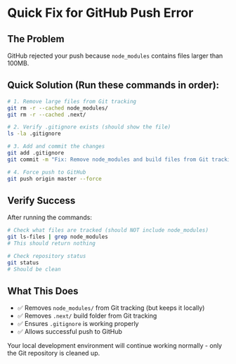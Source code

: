 # Quick Fix for GitHub Push Error

## The Problem
GitHub rejected your push because `node_modules` contains files larger than 100MB.

## Quick Solution (Run these commands in order):

```bash
# 1. Remove large files from Git tracking
git rm -r --cached node_modules/
git rm -r --cached .next/

# 2. Verify .gitignore exists (should show the file)
ls -la .gitignore

# 3. Add and commit the changes
git add .gitignore
git commit -m "Fix: Remove node_modules and build files from Git tracking"

# 4. Force push to GitHub
git push origin master --force
```

## Verify Success
After running the commands:
```bash
# Check what files are tracked (should NOT include node_modules)
git ls-files | grep node_modules
# This should return nothing

# Check repository status
git status
# Should be clean
```

## What This Does
- ✅ Removes `node_modules/` from Git tracking (but keeps it locally)
- ✅ Removes `.next/` build folder from Git tracking  
- ✅ Ensures `.gitignore` is working properly
- ✅ Allows successful push to GitHub

Your local development environment will continue working normally - only the Git repository is cleaned up.
